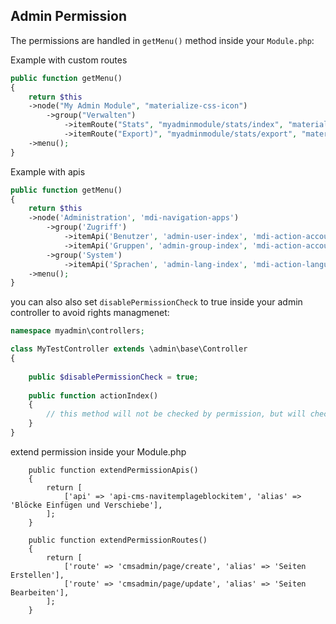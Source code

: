 Admin Permission
---------------

The permissions are handled in `getMenu()` method inside your `Module.php`:

Example with custom  routes
```php
public function getMenu()
{
    return $this
    ->node("My Admin Module", "materialize-css-icon")
        ->group("Verwalten")
            ->itemRoute("Stats", "myadminmodule/stats/index", "materialize-css-icon")
            ->itemRoute("Export)", "myadminmodule/stats/export", "materialize-css-icon")
    ->menu();
}
```

Example with apis
```php
public function getMenu()
{
    return $this
    ->node('Administration', 'mdi-navigation-apps')
        ->group('Zugriff')
            ->itemApi('Benutzer', 'admin-user-index', 'mdi-action-account-circle', 'api-admin-user')
            ->itemApi('Gruppen', 'admin-group-index', 'mdi-action-account-child', 'api-admin-group')
        ->group('System')
            ->itemApi('Sprachen', 'admin-lang-index', 'mdi-action-language', 'api-admin-lang')
    ->menu();
}
```

you can also also set `disablePermissionCheck` to true inside your admin controller to avoid rights managmenet:
```php
namespace myadmin\controllers;

class MyTestController extends \admin\base\Controller
{
	
	public $disablePermissionCheck = true;
	
	public function actionIndex()
	{
		// this method will not be checked by permission, but will check if a logged in user request the action.
	}
}
```

extend permission inside your Module.php

```
    public function extendPermissionApis()
    {
        return [
            ['api' => 'api-cms-navitemplageblockitem', 'alias' => 'Blöcke Einfügen und Verschiebe'],
        ];
    }

    public function extendPermissionRoutes()
    {
        return [
            ['route' => 'cmsadmin/page/create', 'alias' => 'Seiten Erstellen'],
            ['route' => 'cmsadmin/page/update', 'alias' => 'Seiten Bearbeiten'],
        ];
    }
```